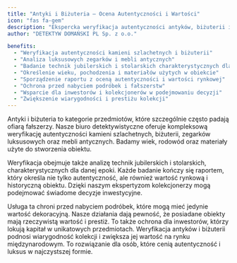 ```yaml
---
title: "Antyki i Biżuteria – Ocena Autentyczności i Wartości"
icon: "fas fa-gem"
description: "Ekspercka weryfikacja autentyczności antyków, biżuterii i zegarków. DETEKTYW DOMAŃSKI zapewnia rzetelną ocenę wieku, pochodzenia i wartości rynkowej obiektów kolekcjonerskich."
author: "DETEKTYW DOMAŃSKI PL Sp. z o.o."

benefits:
  - "Weryfikacja autentyczności kamieni szlachetnych i biżuterii"
  - "Analiza luksusowych zegarków i mebli antycznych"
  - "Badanie technik jubilerskich i stolarskich charakterystycznych dla epoki"
  - "Określenie wieku, pochodzenia i materiałów użytych w obiekcie"
  - "Sporządzenie raportu z oceną autentyczności i wartości rynkowej"
  - "Ochrona przed nabyciem podróbek i fałszerstw"
  - "Wsparcie dla inwestorów i kolekcjonerów w podejmowaniu decyzji"
  - "Zwiększenie wiarygodności i prestiżu kolekcji"
---
```


Antyki i biżuteria to kategorie przedmiotów, które szczególnie często padają ofiarą fałszerzy. Nasze biuro detektywistyczne oferuje kompleksową weryfikację autentyczności kamieni szlachetnych, biżuterii, zegarków luksusowych oraz mebli antycznych. Badamy wiek, rodowód oraz materiały użyte do stworzenia obiektu.

Weryfikacja obejmuje także analizę technik jubilerskich i stolarskich, charakterystycznych dla danej epoki. Każde badanie kończy się raportem, który określa nie tylko autentyczność, ale również wartość rynkową i historyczną obiektu. Dzięki naszym ekspertyzom kolekcjonerzy mogą podejmować świadome decyzje inwestycyjne.

Usługa ta chroni przed nabyciem podróbek, które mogą mieć jedynie wartość dekoracyjną. Nasze działania dają pewność, że posiadane obiekty mają rzeczywistą wartość i prestiż. To także ochrona dla inwestorów, którzy lokują kapitał w unikatowych przedmiotach. Weryfikacja antyków i biżuterii podnosi wiarygodność kolekcji i zwiększa jej wartość na rynku międzynarodowym. To rozwiązanie dla osób, które cenią autentyczność i luksus w najczystszej formie.
